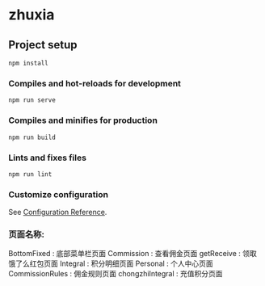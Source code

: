# zhuxia

## Project setup
```
npm install
```

### Compiles and hot-reloads for development
```
npm run serve
```

### Compiles and minifies for production
```
npm run build
```

### Lints and fixes files
```
npm run lint
```

### Customize configuration
See [Configuration Reference](https://cli.vuejs.org/config/).




### 页面名称:
BottomFixed : 底部菜单栏页面
Commission : 查看佣金页面
getReceive : 领取饿了么红包页面
Integral : 积分明细页面
Personal : 个人中心页面
CommissionRules : 佣金规则页面
chongzhiIntegral : 充值积分页面
